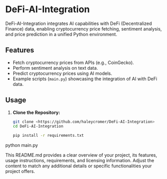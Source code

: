 # DeFi-AI-Integration

DeFi-AI-Integration integrates AI capabilities with DeFi (Decentralized Finance) data, enabling cryptocurrency price fetching, sentiment analysis, and price prediction in a unified Python environment.

## Features

- Fetch cryptocurrency prices from APIs (e.g., CoinGecko).
- Perform sentiment analysis on text data.
- Predict cryptocurrency prices using AI models.
- Example scripts (`main.py`) showcasing the integration of AI with DeFi data.

## Usage

1. **Clone the Repository:**
   ```bash
   git clone <https://github.com/haleycromer/DeFi-AI-Integration>
   cd DeFi-AI-Integration

   pip install -r requirements.txt

python main.py


This README.md provides a clear overview of your project, its features, usage instructions, requirements, and licensing information. Adjust the content to match any additional details or specific functionalities your project offers.

